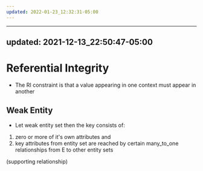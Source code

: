 ```yaml
---
updated: 2022-01-23_12:32:31-05:00
---
```

---
updated: 2021-12-13_22:50:47-05:00
---
# Referential Integrity
* The RI constraint is that a value appearing in one context must appear in another

## Weak Entity
* Let weak entity set then the key consists of:
1. zero or more of it's own attributes and 
2. key attributes from entity set are reached by certain many_to_one relationships from E to other entity sets

(supporting relationship)